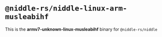 # `@niddle-rs/niddle-linux-arm-musleabihf`

This is the **armv7-unknown-linux-musleabihf** binary for `@niddle-rs/niddle`
